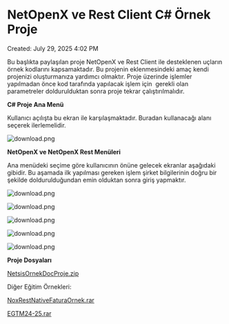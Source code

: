 # NetOpenX ve Rest Client C# Örnek Proje

Created: July 29, 2025 4:02 PM

Bu başlıkta paylaşılan proje NetOpenX ve Rest Client ile desteklenen uçların örnek kodlarını kapsamaktadır. Bu projenin eklenmesindeki amaç kendi projenizi oluşturmanıza yardımcı olmaktır. Proje üzerinde işlemler yapılmadan önce kod tarafında yapılacak işlem için  gerekli olan parametreler doldurulduktan sonra proje tekrar çalıştırılmalıdır.

**C# Proje Ana Menü**

Kullanıcı açılışta bu ekran ile karşılaşmaktadır. Buradan kullanacağı alanı seçerek ilerlemelidir.

![download.png](NetOpenX%20ve%20Rest%20Client%20C#%20O%CC%88rnek%20Proje%2023f4a3f5801f80ba9922c34ff5d3c5dc/download.png)

**NetOpenX ve NetOpenX Rest Menüleri**

Ana menüdeki seçime göre kullanıcının önüne gelecek ekranlar aşağıdaki gibidir. Bu aşamada ilk yapılması gereken işlem şirket bilgilerinin doğru bir şekilde doldurulduğundan emin olduktan sonra giriş yapmaktır.

![download.png](NetOpenX%20ve%20Rest%20Client%20C#%20O%CC%88rnek%20Proje%2023f4a3f5801f80ba9922c34ff5d3c5dc/download%201.png)

![download.png](NetOpenX%20ve%20Rest%20Client%20C#%20O%CC%88rnek%20Proje%2023f4a3f5801f80ba9922c34ff5d3c5dc/download%202.png)

![download.png](NetOpenX%20ve%20Rest%20Client%20C#%20O%CC%88rnek%20Proje%2023f4a3f5801f80ba9922c34ff5d3c5dc/download%203.png)

![download.png](NetOpenX%20ve%20Rest%20Client%20C#%20O%CC%88rnek%20Proje%2023f4a3f5801f80ba9922c34ff5d3c5dc/download%204.png)

![download.png](NetOpenX%20ve%20Rest%20Client%20C#%20O%CC%88rnek%20Proje%2023f4a3f5801f80ba9922c34ff5d3c5dc/download%205.png)

**Proje Dosyaları** 

[NetsisOrnekDocProje.zip](NetOpenX%20ve%20Rest%20Client%20C#%20O%CC%88rnek%20Proje%2023f4a3f5801f80ba9922c34ff5d3c5dc/NetsisOrnekDocProje.zip)

Diğer Eğitim Örnekleri:

[NoxRestNativeFaturaOrnek.rar](NetOpenX%20ve%20Rest%20Client%20C#%20O%CC%88rnek%20Proje%2023f4a3f5801f80ba9922c34ff5d3c5dc/NoxRestNativeFaturaOrnek.rar)

[EGTM24-25.rar](NetOpenX%20ve%20Rest%20Client%20C#%20O%CC%88rnek%20Proje%2023f4a3f5801f80ba9922c34ff5d3c5dc/EGTM24-25.rar)